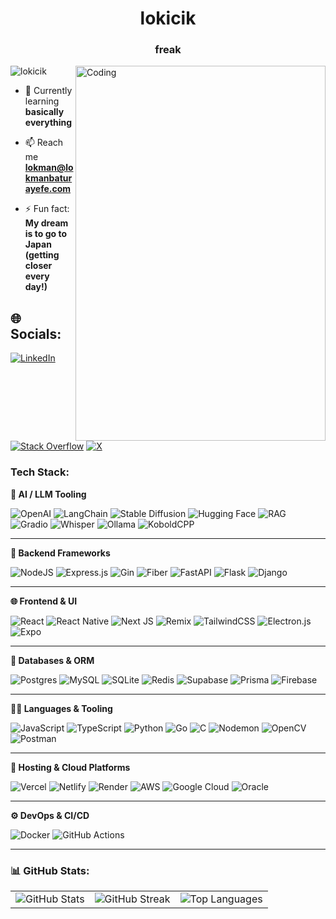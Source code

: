 <h1 align="center">lokicik</h1>
<h3 align="center">freak</h3>
<img align="right" alt="Coding" width="400" height="600" src="https://github.com/lokicik/lokicik/blob/main/robo.gif">
<p align="left"> <img src="https://komarev.com/ghpvc/?username=lokicik&label=Profile%20views&color=0e75b6&style=flat" alt="lokicik" /> </p>


- 🌱 Currently learning **basically everything**

- 📫 Reach me **lokman@lokmanbaturayefe.com**

- ⚡ Fun fact: **My dream is to go to Japan (getting closer every day!)**
               

## 🌐 Socials:
[![LinkedIn](https://img.shields.io/badge/LinkedIn-%230077B5.svg?logo=linkedin&logoColor=white)](https://www.linkedin.com/in/lokmanefe) 
[![Stack Overflow](https://img.shields.io/badge/-Stackoverflow-FE7A16?logo=stack-overflow&logoColor=white)](https://stackoverflow.com/users/19690197/lokicik) 
[![X](https://img.shields.io/badge/X-black.svg?logo=X&logoColor=white)](https://x.com/lokicikai) 

<h3 align="left">Tech Stack:</h3>
<p align="left">

**🧠 AI / LLM Tooling**

![OpenAI](https://img.shields.io/badge/OpenAI-412991?style=for-the-badge&logo=openai&logoColor=white)
![LangChain](https://img.shields.io/badge/LangChain-000000?style=for-the-badge)
![Stable Diffusion](https://img.shields.io/badge/Stable%20Diffusion-202020?style=for-the-badge)
![Hugging Face](https://img.shields.io/badge/HuggingFace-FFD21F?style=for-the-badge&logo=huggingface&logoColor=black)
![RAG](https://img.shields.io/badge/RAG-%2300C853?style=for-the-badge)
![Gradio](https://img.shields.io/badge/Gradio-00C6A0?style=for-the-badge)
![Whisper](https://img.shields.io/badge/Whisper-4B4B4B?style=for-the-badge)
![Ollama](https://img.shields.io/badge/Ollama-24292F?style=for-the-badge)
![KoboldCPP](https://img.shields.io/badge/KoboldCPP-003B73?style=for-the-badge)

---


**🧰 Backend Frameworks**

![NodeJS](https://img.shields.io/badge/node.js-6DA55F?style=for-the-badge&logo=node.js&logoColor=white)
![Express.js](https://img.shields.io/badge/express.js-%23404d59.svg?style=for-the-badge&logo=express&logoColor=%2361DAFB)
![Gin](https://img.shields.io/badge/gin-%23000000.svg?style=for-the-badge&logo=go&logoColor=white)
![Fiber](https://img.shields.io/badge/fiber-%2300969F.svg?style=for-the-badge&logo=fiber&logoColor=white)
![FastAPI](https://img.shields.io/badge/FastAPI-005571?style=for-the-badge&logo=fastapi)
![Flask](https://img.shields.io/badge/flask-%23000.svg?style=for-the-badge&logo=flask&logoColor=white)
![Django](https://img.shields.io/badge/django-%23092E20.svg?style=for-the-badge&logo=django&logoColor=white)

---

**🌐 Frontend & UI**

![React](https://img.shields.io/badge/react-%2320232a.svg?style=for-the-badge&logo=react&logoColor=%2361DAFB)
![React Native](https://img.shields.io/badge/react_native-%2320232a.svg?style=for-the-badge&logo=react&logoColor=%2361DAFB)
![Next JS](https://img.shields.io/badge/Next-black?style=for-the-badge&logo=next.js&logoColor=white)
![Remix](https://img.shields.io/badge/remix-%23000.svg?style=for-the-badge&logo=remix&logoColor=white)
![TailwindCSS](https://img.shields.io/badge/tailwindcss-%2338B2AC.svg?style=for-the-badge&logo=tailwind-css&logoColor=white)
![Electron.js](https://img.shields.io/badge/Electron-191970?style=for-the-badge&logo=Electron&logoColor=white)
![Expo](https://img.shields.io/badge/expo-1C1E24?style=for-the-badge&logo=expo&logoColor=#D04A37)

---



**💾 Databases & ORM**

![Postgres](https://img.shields.io/badge/postgres-%23316192.svg?style=for-the-badge&logo=postgresql&logoColor=white)
![MySQL](https://img.shields.io/badge/mysql-4479A1.svg?style=for-the-badge&logo=mysql&logoColor=white)
![SQLite](https://img.shields.io/badge/sqlite-%2307405e.svg?style=for-the-badge&logo=sqlite&logoColor=white)
![Redis](https://img.shields.io/badge/redis-%23DD0031.svg?style=for-the-badge&logo=redis&logoColor=white)
![Supabase](https://img.shields.io/badge/Supabase-3ECF8E?style=for-the-badge&logo=supabase&logoColor=white)
![Prisma](https://img.shields.io/badge/Prisma-3982CE?style=for-the-badge&logo=Prisma&logoColor=white)
![Firebase](https://img.shields.io/badge/firebase-a08021?style=for-the-badge&logo=firebase&logoColor=ffcd34)

---

**🧑‍💻 Languages & Tooling**

![JavaScript](https://img.shields.io/badge/javascript-%23323330.svg?style=for-the-badge&logo=javascript&logoColor=%23F7DF1E)
![TypeScript](https://img.shields.io/badge/typescript-%23007ACC.svg?style=for-the-badge&logo=typescript&logoColor=white)
![Python](https://img.shields.io/badge/python-3670A0?style=for-the-badge&logo=python&logoColor=ffdd54)
![Go](https://img.shields.io/badge/go-%2300ADD8.svg?style=for-the-badge&logo=go&logoColor=white)
![C](https://img.shields.io/badge/c-%2300599C.svg?style=for-the-badge&logo=c&logoColor=white)
![Nodemon](https://img.shields.io/badge/NODEMON-%23323330.svg?style=for-the-badge&logo=nodemon&logoColor=%BBDEAD)
![OpenCV](https://img.shields.io/badge/opencv-%23white.svg?style=for-the-badge&logo=opencv&logoColor=white)
![Postman](https://img.shields.io/badge/Postman-FF6C37?style=for-the-badge&logo=postman&logoColor=white)

---

**🚀 Hosting & Cloud Platforms**

![Vercel](https://img.shields.io/badge/vercel-%23000000.svg?style=for-the-badge&logo=vercel&logoColor=white)
![Netlify](https://img.shields.io/badge/netlify-%23000000.svg?style=for-the-badge&logo=netlify&logoColor=#00C7B7)
![Render](https://img.shields.io/badge/Render-%2346E3B7.svg?style=for-the-badge&logo=render&logoColor=white)
![AWS](https://img.shields.io/badge/AWS-%23FF9900.svg?style=for-the-badge&logo=amazon-aws&logoColor=white)
![Google Cloud](https://img.shields.io/badge/GoogleCloud-%234285F4.svg?style=for-the-badge&logo=google-cloud&logoColor=white)
![Oracle](https://img.shields.io/badge/Oracle-F80000?style=for-the-badge&logo=oracle&logoColor=white)

---

**⚙️ DevOps & CI/CD**

![Docker](https://img.shields.io/badge/Docker-2496ED?style=for-the-badge&logo=docker&logoColor=white)
![GitHub Actions](https://img.shields.io/badge/GitHub%20Actions-2088FF?style=for-the-badge&logo=github-actions&logoColor=white)

---


</p>


<h3 align="left">📊 GitHub Stats:</h3>
<table>
  <tr>
    <td><img src="https://github-readme-stats.vercel.app/api?username=lokicik&theme=tokyonight&hide_border=true&include_all_commits=true&count_private=true" alt="GitHub Stats" /></td>
    <td><img src="https://nirzak-streak-stats.vercel.app/?user=lokicik&theme=tokyonight&hide_border=true" alt="GitHub Streak" /></td>
<td><img src="https://github-readme-stats.vercel.app/api/top-langs/?username=lokicik&theme=tokyonight&hide_border=true&layout=compact&hide=jupyter%20notebook,css,mdx,html" alt="Top Languages" /></td>  </tr>
</table>


